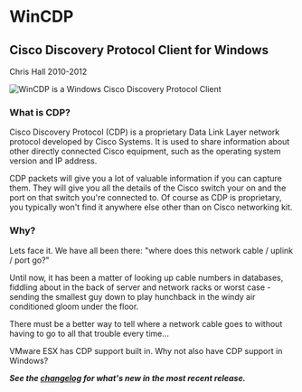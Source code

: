 WinCDP
======

## Cisco Discovery Protocol Client for Windows
Chris Hall 2010-2012

![WinCDP is a Windows Cisco Discovery Protocol Client](https://sites.google.com/site/chall32/general/WinCDP.png)

### What is CDP?
Cisco Discovery Protocol (CDP) is a proprietary Data Link Layer network protocol developed by Cisco Systems. It is used to share information about other directly connected Cisco equipment, such as the operating system version and IP address.

CDP packets will give you a lot of valuable information if you can capture them. They will give you all the details of the Cisco switch your on and the port on that switch you're connected to.  Of course as CDP is proprietary, you typically won't find it anywhere else other than on Cisco networking kit.

### Why?
Lets face it.  We have all been there: "where does this network cable / uplink / port go?"

Until now, it has been a matter of looking up cable numbers in databases, fiddling about in the back of server and network racks or worst case - sending the smallest guy down to play hunchback in the windy air conditioned gloom under the floor.

There must be a better way to tell where a network cable goes to without having to go to all that trouble every time...

VMware ESX has CDP support built in. Why not also have CDP support in Windows?


***See the [changelog] for what's new in the most recent release.***


[changelog]: https://github.com/chall32/WinCDP/blob/master/ChangeLog.txt
